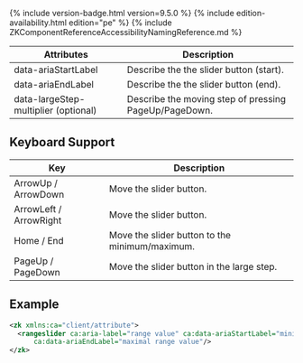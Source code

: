  {% include
version-badge.html version=9.5.0 %} <!--REQUIRED ZK EDITION: PE -->
{% include edition-availability.html edition="pe" %} {% include
ZKComponentReferenceAccessibilityNamingReference.md %}

| Attributes | Description |
|---|---|
| data-ariaStartLabel | Describe the the slider button (start). |
| data-ariaEndLabel | Describe the the slider button (end). |
| data-largeStep-multiplier (optional) | Describe the moving step of pressing PageUp/PageDown. |

## Keyboard Support

| Key | Description |
|---|---|
| ArrowUp / ArrowDown | Move the slider button. |
| ArrowLeft / ArrowRight | Move the slider button. |
| Home / End | Move the slider button to the minimum/maximum. |
| PageUp / PageDown | Move the slider button in the large step. |

## Example

```xml
<zk xmlns:ca="client/attribute">
  <rangeslider ca:aria-label="range value" ca:data-ariaStartLabel="minimal range value"
      ca:data-ariaEndLabel="maximal range value"/>
</zk>
```
